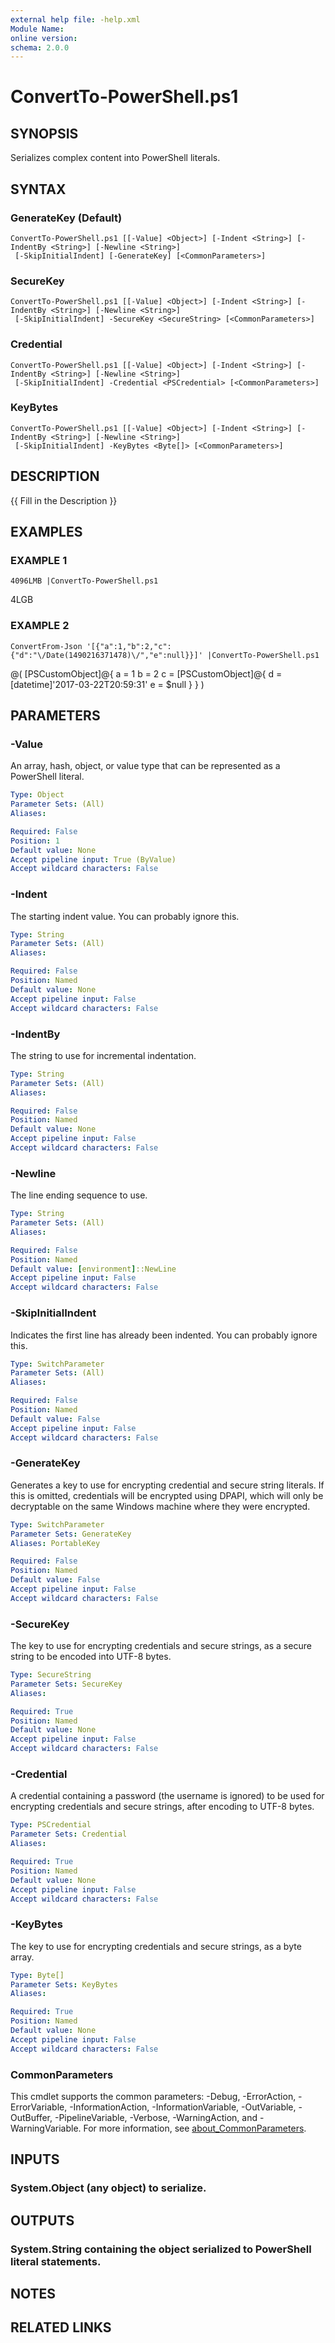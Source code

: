 ```yaml
---
external help file: -help.xml
Module Name:
online version:
schema: 2.0.0
---
```


# ConvertTo-PowerShell.ps1

## SYNOPSIS
Serializes complex content into PowerShell literals.

## SYNTAX

### GenerateKey (Default)
```
ConvertTo-PowerShell.ps1 [[-Value] <Object>] [-Indent <String>] [-IndentBy <String>] [-Newline <String>]
 [-SkipInitialIndent] [-GenerateKey] [<CommonParameters>]
```

### SecureKey
```
ConvertTo-PowerShell.ps1 [[-Value] <Object>] [-Indent <String>] [-IndentBy <String>] [-Newline <String>]
 [-SkipInitialIndent] -SecureKey <SecureString> [<CommonParameters>]
```

### Credential
```
ConvertTo-PowerShell.ps1 [[-Value] <Object>] [-Indent <String>] [-IndentBy <String>] [-Newline <String>]
 [-SkipInitialIndent] -Credential <PSCredential> [<CommonParameters>]
```

### KeyBytes
```
ConvertTo-PowerShell.ps1 [[-Value] <Object>] [-Indent <String>] [-IndentBy <String>] [-Newline <String>]
 [-SkipInitialIndent] -KeyBytes <Byte[]> [<CommonParameters>]
```

## DESCRIPTION
{{ Fill in the Description }}

## EXAMPLES

### EXAMPLE 1
```
4096LMB |ConvertTo-PowerShell.ps1
```

4LGB

### EXAMPLE 2
```
ConvertFrom-Json '[{"a":1,"b":2,"c":{"d":"\/Date(1490216371478)\/","e":null}}]' |ConvertTo-PowerShell.ps1
```

@(
		\[PSCustomObject\]@{
				a = 1
				b = 2
				c = \[PSCustomObject\]@{
								d = \[datetime\]'2017-03-22T20:59:31'
								e = $null
						}
		}
)

## PARAMETERS

### -Value
An array, hash, object, or value type that can be represented as a PowerShell literal.

```yaml
Type: Object
Parameter Sets: (All)
Aliases:

Required: False
Position: 1
Default value: None
Accept pipeline input: True (ByValue)
Accept wildcard characters: False
```

### -Indent
The starting indent value.
You can probably ignore this.

```yaml
Type: String
Parameter Sets: (All)
Aliases:

Required: False
Position: Named
Default value: None
Accept pipeline input: False
Accept wildcard characters: False
```

### -IndentBy
The string to use for incremental indentation.

```yaml
Type: String
Parameter Sets: (All)
Aliases:

Required: False
Position: Named
Default value: None
Accept pipeline input: False
Accept wildcard characters: False
```

### -Newline
The line ending sequence to use.

```yaml
Type: String
Parameter Sets: (All)
Aliases:

Required: False
Position: Named
Default value: [environment]::NewLine
Accept pipeline input: False
Accept wildcard characters: False
```

### -SkipInitialIndent
Indicates the first line has already been indented.
You can probably ignore this.

```yaml
Type: SwitchParameter
Parameter Sets: (All)
Aliases:

Required: False
Position: Named
Default value: False
Accept pipeline input: False
Accept wildcard characters: False
```

### -GenerateKey
Generates a key to use for encrypting credential and secure string literals.
If this is omitted, credentials will be encrypted using DPAPI, which will only be
decryptable on the same Windows machine where they were encrypted.

```yaml
Type: SwitchParameter
Parameter Sets: GenerateKey
Aliases: PortableKey

Required: False
Position: Named
Default value: False
Accept pipeline input: False
Accept wildcard characters: False
```

### -SecureKey
The key to use for encrypting credentials and secure strings, as a secure string to be
encoded into UTF-8 bytes.

```yaml
Type: SecureString
Parameter Sets: SecureKey
Aliases:

Required: True
Position: Named
Default value: None
Accept pipeline input: False
Accept wildcard characters: False
```

### -Credential
A credential containing a password (the username is ignored) to be used for encrypting
credentials and secure strings, after encoding to UTF-8 bytes.

```yaml
Type: PSCredential
Parameter Sets: Credential
Aliases:

Required: True
Position: Named
Default value: None
Accept pipeline input: False
Accept wildcard characters: False
```

### -KeyBytes
The key to use for encrypting credentials and secure strings, as a byte array.

```yaml
Type: Byte[]
Parameter Sets: KeyBytes
Aliases:

Required: True
Position: Named
Default value: None
Accept pipeline input: False
Accept wildcard characters: False
```

### CommonParameters
This cmdlet supports the common parameters: -Debug, -ErrorAction, -ErrorVariable, -InformationAction, -InformationVariable, -OutVariable, -OutBuffer, -PipelineVariable, -Verbose, -WarningAction, and -WarningVariable. For more information, see [about_CommonParameters](http://go.microsoft.com/fwlink/?LinkID=113216).

## INPUTS

### System.Object (any object) to serialize.
## OUTPUTS

### System.String containing the object serialized to PowerShell literal statements.
## NOTES

## RELATED LINKS
